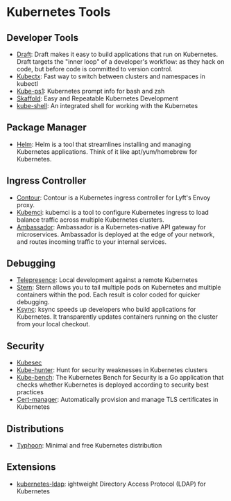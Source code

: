 # Kubernetes Tools

## Developer Tools
- [Draft](https://github.com/Azure/draft): Draft makes it easy to build applications that run on Kubernetes. Draft targets the "inner loop" of a developer's workflow: as they hack on code, but before code is committed to version control.
- [Kubectx](https://github.com/ahmetb/kubectx): Fast way to switch between clusters and namespaces in kubectl 
- [Kube-ps1](https://github.com/jonmosco/kube-ps1): Kubernetes prompt info for bash and zsh
- [Skaffold](https://github.com/GoogleContainerTools/skaffold): Easy and Repeatable Kubernetes Development
- [kube-shell](https://github.com/cloudnativelabs/kube-shell): An integrated shell for working with the Kubernetes
## Package Manager
- [Helm](https://github.com/helm/helm): Helm is a tool that streamlines installing and managing Kubernetes applications. Think of it like apt/yum/homebrew for Kubernetes.

## Ingress Controller
- [Contour](https://github.com/heptio/contour): Contour is a Kubernetes ingress controller for Lyft's Envoy proxy.
- [Kubemci](https://github.com/GoogleCloudPlatform/k8s-multicluster-ingress): kubemci is a tool to configure Kubernetes ingress to load balance traffic across multiple Kubernetes clusters.
- [Ambassador](https://www.getambassador.io): Ambassador is a Kubernetes-native API gateway for microservices. Ambassador is deployed at the edge of your network, and routes incoming traffic to your internal services.

## Debugging
- [Telepresence](https://www.telepresence.io/): Local development against a remote Kubernetes
- [Stern](https://github.com/wercker/stern): Stern allows you to tail multiple pods on Kubernetes and multiple containers within the pod. Each result is color coded for quicker debugging.
- [Ksync](https://github.com/vapor-ware/ksync): 
ksync speeds up developers who build applications for Kubernetes. It transparently updates containers running on the cluster from your local checkout. 

## Security
- [Kubesec](https://kubesec.io/)
- [Kube-hunter](https://github.com/aquasecurity/kube-hunter): Hunt for security weaknesses in Kubernetes clusters
- [Kube-bench](https://github.com/aquasecurity/kube-bench): The Kubernetes Bench for Security is a Go application that checks whether Kubernetes is deployed according to security best practices
- [Cert-manager](https://github.com/jetstack/cert-manager/): Automatically provision and manage TLS certificates in Kubernetes

## Distributions
- [Typhoon](https://github.com/poseidon/typhoon): Minimal and free Kubernetes distribution 

## Extensions
- [kubernetes-ldap](https://github.com/apprenda-kismatic/kubernetes-ldap): ightweight Directory Access Protocol (LDAP) for Kubernetes

